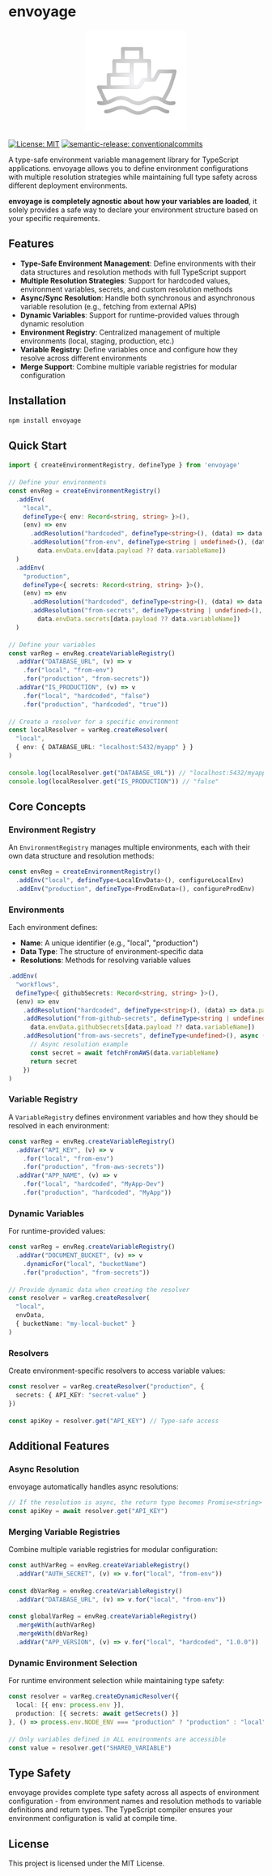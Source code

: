# envoyage

<div align="center">
  <img src="docs/logo.png" alt="envoyage logo" width="200">
</div>

<!-- [![npm version](https://badge.fury.io/js/envoyage.svg)](https://badge.fury.io/js/envoyage)
[![Test](https://github.com/QuentinJanuel/envoyage/actions/workflows/test.yml/badge.svg)](https://github.com/QuentinJanuel/envoyage/actions/workflows/test.yml)
[![Release](https://github.com/QuentinJanuel/envoyage/actions/workflows/release.yml/badge.svg)](https://github.com/QuentinJanuel/envoyage/actions/workflows/release.yml) -->
[![License: MIT](https://img.shields.io/badge/License-MIT-yellow.svg)](https://opensource.org/licenses/MIT)
[![semantic-release: conventionalcommits](https://img.shields.io/badge/semantic--release-conventionalcommits-e10079?logo=semantic-release)](https://github.com/semantic-release/semantic-release)

A type-safe environment variable management library for TypeScript applications. envoyage allows you to define environment configurations with multiple resolution strategies while maintaining full type safety across different deployment environments.

**envoyage is completely agnostic about how your variables are loaded**, it solely provides a safe way to declare your environment structure based on your specific requirements.

## Features

- **Type-Safe Environment Management**: Define environments with their data structures and resolution methods with full TypeScript support
- **Multiple Resolution Strategies**: Support for hardcoded values, environment variables, secrets, and custom resolution methods
- **Async/Sync Resolution**: Handle both synchronous and asynchronous variable resolution (e.g., fetching from external APIs)
- **Dynamic Variables**: Support for runtime-provided values through dynamic resolution
- **Environment Registry**: Centralized management of multiple environments (local, staging, production, etc.)
- **Variable Registry**: Define variables once and configure how they resolve across different environments
- **Merge Support**: Combine multiple variable registries for modular configuration

## Installation

```bash
npm install envoyage
```

## Quick Start

```typescript
import { createEnvironmentRegistry, defineType } from 'envoyage'

// Define your environments
const envReg = createEnvironmentRegistry()
  .addEnv(
    "local",
    defineType<{ env: Record<string, string> }>(),
    (env) => env
      .addResolution("hardcoded", defineType<string>(), (data) => data.payload)
      .addResolution("from-env", defineType<string | undefined>(), (data) =>
        data.envData.env[data.payload ?? data.variableName])
  )
  .addEnv(
    "production",
    defineType<{ secrets: Record<string, string> }>(),
    (env) => env
      .addResolution("hardcoded", defineType<string>(), (data) => data.payload)
      .addResolution("from-secrets", defineType<string | undefined>(), (data) =>
        data.envData.secrets[data.payload ?? data.variableName])
  )

// Define your variables
const varReg = envReg.createVariableRegistry()
  .addVar("DATABASE_URL", (v) => v
    .for("local", "from-env")
    .for("production", "from-secrets"))
  .addVar("IS_PRODUCTION", (v) => v
    .for("local", "hardcoded", "false")
    .for("production", "hardcoded", "true"))

// Create a resolver for a specific environment
const localResolver = varReg.createResolver(
  "local",
  { env: { DATABASE_URL: "localhost:5432/myapp" } }
)

console.log(localResolver.get("DATABASE_URL")) // "localhost:5432/myapp"
console.log(localResolver.get("IS_PRODUCTION")) // "false"
```

## Core Concepts

### Environment Registry

An `EnvironmentRegistry` manages multiple environments, each with their own data structure and resolution methods:

```typescript
const envReg = createEnvironmentRegistry()
  .addEnv("local", defineType<LocalEnvData>(), configureLocalEnv)
  .addEnv("production", defineType<ProdEnvData>(), configureProdEnv)
```

### Environments

Each environment defines:
- **Name**: A unique identifier (e.g., "local", "production")
- **Data Type**: The structure of environment-specific data
- **Resolutions**: Methods for resolving variable values

```typescript
.addEnv(
  "workflows",
  defineType<{ githubSecrets: Record<string, string> }>(),
  (env) => env
    .addResolution("hardcoded", defineType<string>(), (data) => data.payload)
    .addResolution("from-github-secrets", defineType<string | undefined>(), (data) =>
      data.envData.githubSecrets[data.payload ?? data.variableName])
    .addResolution("from-aws-secrets", defineType<undefined>(), async (data) => {
      // Async resolution example
      const secret = await fetchFromAWS(data.variableName)
      return secret
    })
)
```

### Variable Registry

A `VariableRegistry` defines environment variables and how they should be resolved in each environment:

```typescript
const varReg = envReg.createVariableRegistry()
  .addVar("API_KEY", (v) => v
    .for("local", "from-env")
    .for("production", "from-aws-secrets"))
  .addVar("APP_NAME", (v) => v
    .for("local", "hardcoded", "MyApp-Dev")
    .for("production", "hardcoded", "MyApp"))
```

### Dynamic Variables

For runtime-provided values:

```typescript
const varReg = envReg.createVariableRegistry()
  .addVar("DOCUMENT_BUCKET", (v) => v
    .dynamicFor("local", "bucketName")
    .for("production", "from-secrets"))

// Provide dynamic data when creating the resolver
const resolver = varReg.createResolver(
  "local",
  envData,
  { bucketName: "my-local-bucket" }
)
```

### Resolvers

Create environment-specific resolvers to access variable values:

```typescript
const resolver = varReg.createResolver("production", {
  secrets: { API_KEY: "secret-value" }
})

const apiKey = resolver.get("API_KEY") // Type-safe access
```

## Additional Features

### Async Resolution

envoyage automatically handles async resolutions:

```typescript
// If the resolution is async, the return type becomes Promise<string>
const apiKey = await resolver.get("API_KEY")
```

### Merging Variable Registries

Combine multiple variable registries for modular configuration:

```typescript
const authVarReg = envReg.createVariableRegistry()
  .addVar("AUTH_SECRET", (v) => v.for("local", "from-env"))

const dbVarReg = envReg.createVariableRegistry()
  .addVar("DATABASE_URL", (v) => v.for("local", "from-env"))

const globalVarReg = envReg.createVariableRegistry()
  .mergeWith(authVarReg)
  .mergeWith(dbVarReg)
  .addVar("APP_VERSION", (v) => v.for("local", "hardcoded", "1.0.0"))
```

### Dynamic Environment Selection

For runtime environment selection while maintaining type safety:

```typescript
const resolver = varReg.createDynamicResolver({
  local: [{ env: process.env }],
  production: [{ secrets: await getSecrets() }]
}, () => process.env.NODE_ENV === "production" ? "production" : "local")

// Only variables defined in ALL environments are accessible
const value = resolver.get("SHARED_VARIABLE")
```

## Type Safety

envoyage provides complete type safety across all aspects of environment configuration - from environment names and resolution methods to variable definitions and return types. The TypeScript compiler ensures your environment configuration is valid at compile time.

## License

This project is licensed under the MIT License.

